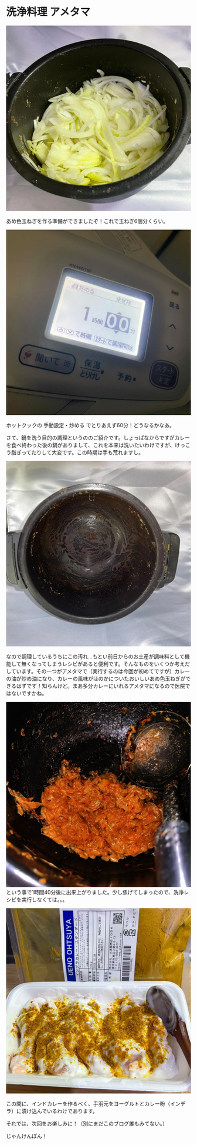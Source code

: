 # 洗浄料理 アメタマ

![あめたま調理前](/images/202502/IMG_7882_1.jpg)

あめ色玉ねぎを作る準備ができましたぞ！これで玉ねぎ6個分くらい。


![ホットクックボタン](/images/202502/IMG_7884_1.jpg)

ホットクックの 手動設定・炒める でとりあえず60分！どうなるかなあ。


さて、鍋を洗う目的の調理というののご紹介です。しょっぱなからですがカレーを食べ終わった後の鍋がありまして、これを本来は洗いたいわけですが、けっこう脂ぎってたりして大変です。この時期は手も荒れますし。

![汚れた鍋](/images/202502/IMG_7881_1.jpg)

なので調理しているうちにこの汚れ…もとい前日からのお土産が調味料として機能して無くなってしまうレシピがあると便利です。そんなものをいくつか考えだしています。その一つがアメタマで（実行するのは今回が初めてですが）カレーの油が炒め油になり、カレーの風味がほのかについたおいしいあめ色玉ねぎができるはずです！知らんけど。まあ多分カレーにいれるアメタマになるので医院ではないですかね。

![あめたま調理後](/images/202502/IMG_7886_2.jpg)
という事で1時間40分後に出来上がりました。少し焦げてしまったので、洗浄レシピを実行しなくては。。。


![手羽元](/images/202502/IMG_7885_1.jpg)

この間に、インドカレーを作るべく、手羽元をヨーグルトとカレー粉（インデラ）に漬け込んでいるわけであります。


それでは、次回をお楽しみに！（別にまだこのブログ誰もみてない。）




じゃんけんぽん！

